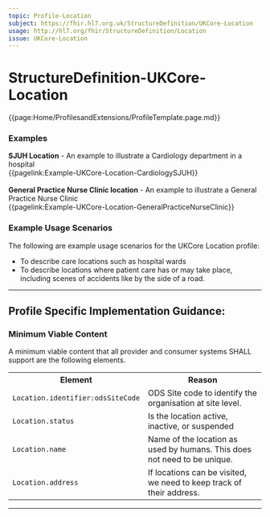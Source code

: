 ```yaml
---
topic: Profile-Location
subject: https://fhir.hl7.org.uk/StructureDefinition/UKCore-Location
usage: http://hl7.org/fhir/StructureDefinition/Location
issue: UKCore-Location
---
```

# StructureDefinition-UKCore-Location

<nocheck>
{{page:Home/ProfilesandExtensions/ProfileTemplate.page.md}}

<div id="Examples" class="tabcontent">
  <h3>Examples</h3>
  <b>SJUH Location</b> -  An example to illustrate a Cardiology department in a hospital<br/>
{{pagelink:Example-UKCore-Location-CardiologySJUH}}
 <br><br>
 <b>General Practice Nurse Clinic location</b> - An example to illustrate a General Practice Nurse Clinic<br/>
 {{pagelink:Example-UKCore-Location-GeneralPracticeNurseClinic}}
</div>
</nocheck>

### Example Usage Scenarios ###
The following are example usage scenarios for the UKCore Location profile:

- To describe care locations such as hospital wards
- To describe locations where patient care has or may take place, including scenes of accidents like by the side of a road.

<hr class="thickline">

## Profile Specific Implementation Guidance: ##

<h3>Minimum Viable Content</h3>

A minimum viable content that all provider and consumer systems SHALL support are the following elements.

<table class="assets" title="Minimum Viable Content list">
<tr>
<th class="width30">Element</th>
<th class="width70">Reason</th>
</tr>
<tr>
<td><code>Location.identifier:odsSiteCode</code></td>
<td>ODS Site code to identify the organisation at site level.</td>
</tr>
<tr>
<td><code>Location.status</code></td>
<td>Is the location active, inactive, or suspended</td>
</tr>
<tr>
<td><code>Location.name</code></td>
<td>Name of the location as used by humans. This does not need to be unique.</td>
</tr>
<tr>
<td><code>Location.address</code></td>
<td>If locations can be visited, we need to keep track of their address.</td>
</tr>
</table>

<hr class="thickline">
